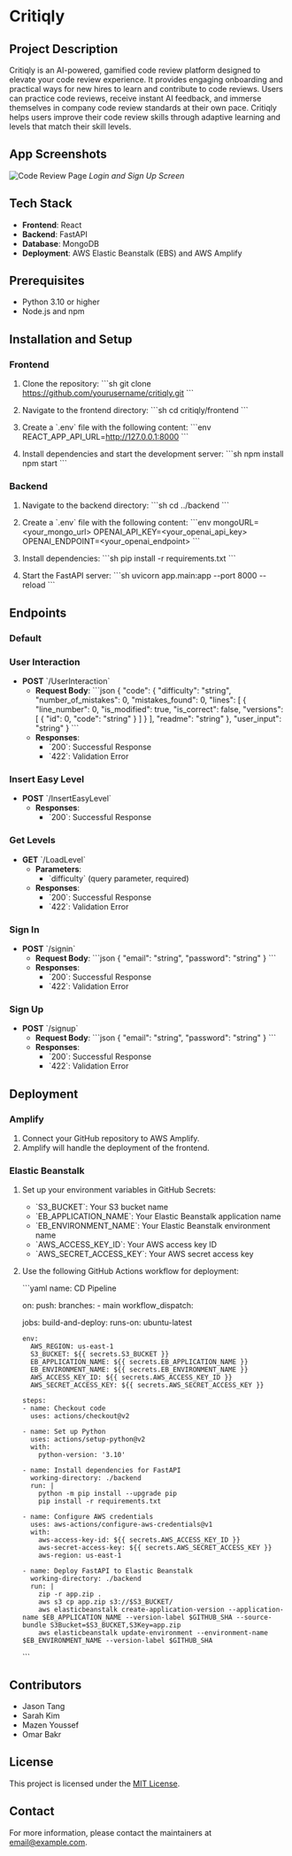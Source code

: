 
# Critiqly

## Project Description

Critiqly is an AI-powered, gamified code review platform designed to elevate your code review experience. It provides engaging onboarding and practical ways for new hires to learn and contribute to code reviews. Users can practice code reviews, receive instant AI feedback, and immerse themselves in company code review standards at their own pace. Critiqly helps users improve their code review skills through adaptive learning and levels that match their skill levels.

## App Screenshots

![Code Review Page](<img width="1274" alt="image" src="https://github.com/OmarCodes2/HawkHacks2024/assets/104934837/e588f913-dfcf-403c-800d-b102d990852a">)
*Login and Sign Up Screen*

## Tech Stack

- **Frontend**: React
- **Backend**: FastAPI
- **Database**: MongoDB
- **Deployment**: AWS Elastic Beanstalk (EBS) and AWS Amplify

## Prerequisites

- Python 3.10 or higher
- Node.js and npm

## Installation and Setup

### Frontend

1. Clone the repository:
   \`\`\`sh
   git clone https://github.com/yourusername/critiqly.git
   \`\`\`

2. Navigate to the frontend directory:
   \`\`\`sh
   cd critiqly/frontend
   \`\`\`

3. Create a \`.env\` file with the following content:
   \`\`\`env
   REACT_APP_API_URL=http://127.0.0.1:8000
   \`\`\`

4. Install dependencies and start the development server:
   \`\`\`sh
   npm install
   npm start
   \`\`\`

### Backend

1. Navigate to the backend directory:
   \`\`\`sh
   cd ../backend
   \`\`\`

2. Create a \`.env\` file with the following content:
   \`\`\`env
   mongoURL=<your_mongo_url>
   OPENAI_API_KEY=<your_openai_api_key>
   OPENAI_ENDPOINT=<your_openai_endpoint>
   \`\`\`

3. Install dependencies:
   \`\`\`sh
   pip install -r requirements.txt
   \`\`\`

4. Start the FastAPI server:
   \`\`\`sh
   uvicorn app.main:app --port 8000 --reload
   \`\`\`

## Endpoints

### Default

### User Interaction

- **POST** \`/UserInteraction\`
  - **Request Body**:
    \`\`\`json
    {
      "code": {
        "difficulty": "string",
        "number_of_mistakes": 0,
        "mistakes_found": 0,
        "lines": [
          {
            "line_number": 0,
            "is_modified": true,
            "is_correct": false,
            "versions": [
              {
                "id": 0,
                "code": "string"
              }
            ]
          }
        ],
        "readme": "string"
      },
      "user_input": "string"
    }
    \`\`\`
  - **Responses**:
    - \`200\`: Successful Response
    - \`422\`: Validation Error

### Insert Easy Level

- **POST** \`/InsertEasyLevel\`
  - **Responses**:
    - \`200\`: Successful Response

### Get Levels

- **GET** \`/LoadLevel\`
  - **Parameters**:
    - \`difficulty\` (query parameter, required)
  - **Responses**:
    - \`200\`: Successful Response
    - \`422\`: Validation Error

### Sign In

- **POST** \`/signin\`
  - **Request Body**:
    \`\`\`json
    {
      "email": "string",
      "password": "string"
    }
    \`\`\`
  - **Responses**:
    - \`200\`: Successful Response
    - \`422\`: Validation Error

### Sign Up

- **POST** \`/signup\`
  - **Request Body**:
    \`\`\`json
    {
      "email": "string",
      "password": "string"
    }
    \`\`\`
  - **Responses**:
    - \`200\`: Successful Response
    - \`422\`: Validation Error

## Deployment

### Amplify

1. Connect your GitHub repository to AWS Amplify.
2. Amplify will handle the deployment of the frontend.

### Elastic Beanstalk

1. Set up your environment variables in GitHub Secrets:
   - \`S3_BUCKET\`: Your S3 bucket name
   - \`EB_APPLICATION_NAME\`: Your Elastic Beanstalk application name
   - \`EB_ENVIRONMENT_NAME\`: Your Elastic Beanstalk environment name
   - \`AWS_ACCESS_KEY_ID\`: Your AWS access key ID
   - \`AWS_SECRET_ACCESS_KEY\`: Your AWS secret access key

2. Use the following GitHub Actions workflow for deployment:

   \`\`\`yaml
   name: CD Pipeline

   on:
     push:
       branches:
         - main
     workflow_dispatch:

   jobs:
     build-and-deploy:
       runs-on: ubuntu-latest

       env:
         AWS_REGION: us-east-1
         S3_BUCKET: ${{ secrets.S3_BUCKET }}
         EB_APPLICATION_NAME: ${{ secrets.EB_APPLICATION_NAME }}
         EB_ENVIRONMENT_NAME: ${{ secrets.EB_ENVIRONMENT_NAME }}
         AWS_ACCESS_KEY_ID: ${{ secrets.AWS_ACCESS_KEY_ID }}
         AWS_SECRET_ACCESS_KEY: ${{ secrets.AWS_SECRET_ACCESS_KEY }}

       steps:
       - name: Checkout code
         uses: actions/checkout@v2

       - name: Set up Python
         uses: actions/setup-python@v2
         with:
           python-version: '3.10'

       - name: Install dependencies for FastAPI
         working-directory: ./backend
         run: |
           python -m pip install --upgrade pip
           pip install -r requirements.txt

       - name: Configure AWS credentials
         uses: aws-actions/configure-aws-credentials@v1
         with:
           aws-access-key-id: ${{ secrets.AWS_ACCESS_KEY_ID }}
           aws-secret-access-key: ${{ secrets.AWS_SECRET_ACCESS_KEY }}
           aws-region: us-east-1

       - name: Deploy FastAPI to Elastic Beanstalk
         working-directory: ./backend
         run: |
           zip -r app.zip .
           aws s3 cp app.zip s3://$S3_BUCKET/
           aws elasticbeanstalk create-application-version --application-name $EB_APPLICATION_NAME --version-label $GITHUB_SHA --source-bundle S3Bucket=$S3_BUCKET,S3Key=app.zip
           aws elasticbeanstalk update-environment --environment-name $EB_ENVIRONMENT_NAME --version-label $GITHUB_SHA
   \`\`\`

## Contributors

- Jason Tang
- Sarah Kim
- Mazen Youssef
- Omar Bakr

## License

This project is licensed under the [MIT License](LICENSE).

## Contact

For more information, please contact the maintainers at [email@example.com](mailto:omarcodes2@gmail.com).
